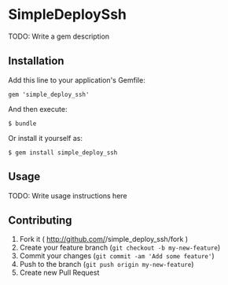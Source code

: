 # SimpleDeploySsh

TODO: Write a gem description

## Installation

Add this line to your application's Gemfile:

    gem 'simple_deploy_ssh'

And then execute:

    $ bundle

Or install it yourself as:

    $ gem install simple_deploy_ssh

## Usage

TODO: Write usage instructions here

## Contributing

1. Fork it ( http://github.com/<my-github-username>/simple_deploy_ssh/fork )
2. Create your feature branch (`git checkout -b my-new-feature`)
3. Commit your changes (`git commit -am 'Add some feature'`)
4. Push to the branch (`git push origin my-new-feature`)
5. Create new Pull Request
